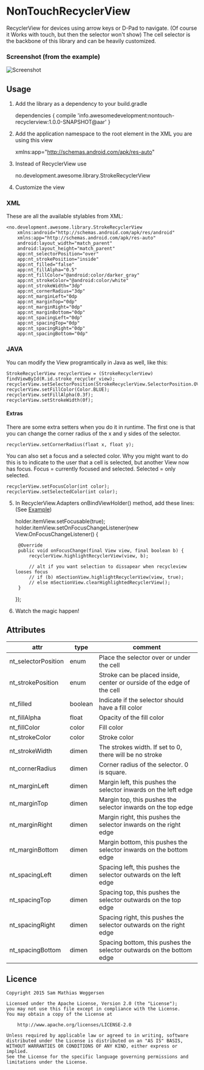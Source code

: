 # NonTouchRecyclerView
RecyclerView for devices using arrow keys or D-Pad to navigate. (Of course it Works with touch, but then the selector won't show) The cell selector is the backbone of this library and can be heavily customized.

### Screenshot (from the example)
![Screenshot](https://raw.githubusercontent.com/samyboy89/NonTouchRecyclerView/master/images/screenshot.png)

## Usage

1) Add the library as a dependency to your build.gradle

    dependencies {
        compile 'info.awesomedevelopment:nontouch-recyclerview:1.0.0-SNAPSHOT@aar'
    }
    
    
2) Add the application namespace to the root element in the XML you are using this view 

    xmlns:app="http://schemas.android.com/apk/res-auto"

3) Instead of RecyclerView use 

    no.development.awesome.library.StrokeRecyclerView

4) Customize the view
### XML
These are all the available stylables from XML:


    <no.development.awesome.library.StrokeRecyclerView
        xmlns:android="http://schemas.android.com/apk/res/android"
        xmlns:app="http://schemas.android.com/apk/res-auto"
        android:layout_width="match_parent"
        android:layout_height="match_parent"
        app:nt_selectorPosition="over"
        app:nt_strokePosition="inside"
        app:nt_filled="false"
        app:nt_fillAlpha="0.5"
        app:nt_fillColor="@android:color/darker_gray"
        app:nt_strokeColor="@android:color/white"
        app:nt_strokeWidth="3dp"
        app:nt_cornerRadius="3dp"
        app:nt_marginLeft="0dp
        app:nt_marginTop="0dp"
        app:nt_marginRight="0dp"
        app:nt_marginBottom="0dp"
        app:nt_spacingLeft="0dp"
        app:nt_spacingTop="0dp"
        app:nt_spacingRight="0dp"
        app:nt_spacingBottom="0dp"

### JAVA
You can modify the View programtically in Java as well, like this:

    StrokeRecyclerView recyclerView = (StrokeRecyclerView) findViewById(R.id.stroke_recycler_view);
    recyclerView.setSelectorPosition(StrokeRecyclerView.SelectorPosition.OVER);
    recyclerView.setFillColor(Color.BLUE);
    recyclerView.setFillAlpha(0.3f);
    recyclerView.setStrokeWidth(0f);

#### Extras
There are some extra setters when you do it in runtime. The first one is that you can change the corner radius of the x and y sides of the selector.

    recyclerView.setCornerRadius(float x, float y);
    
You can also set a focus and a selected color. Why you might want to do this is to indicate to the user that a cell is selected, but another View now has focus. Focus = currently focused and selected. Selected = only selected.

    recyclerView.setFocusColor(int color);
    recyclerView.setSelectedColor(int color);
    
5) In RecyclerView.Adapters onBindViewHolder() method, add these lines: (See [Example](https://github.com/samyboy89/NonTouchRecyclerView/blob/master/app/src/main/java/no/development/awesome/nontouchrecyclerview/ExampleMain.java#L80))

    holder.itemView.setFocusable(true);
    holder.itemView.setOnFocusChangeListener(new View.OnFocusChangeListener() {

        @Override
        public void onFocusChange(final View view, final boolean b) {
            recyclerView.highlightRecyclerView(view, b);
            
            // alt if you want selection to dissapear when recycleview looses focus
            // if (b) mSectionView.highlightRecyclerView(view, true);
            // else mSectionView.clearHighlightedRecyclerView();
        }
    });
    
6) Watch the magic happen!

## Attributes

| attr|type | comment
------------- | -------------|----------
nt_selectorPosition  | enum | Place the selector over or under the cell
nt_strokePosition  | enum | Stroke can be placed inside, center or ourside of the edge of the cell
nt_filled | boolean | Indicate if the selector should have a fill color
nt_fillAlpha | float | Opacity of the fill color
nt_fillColor | color | Fill color
nt_strokeColor | color | Stroke color
nt_strokeWidth | dimen | The strokes width. If set to 0, there will be no stroke
nt_cornerRadius | dimen | Corner radius of the selector. 0 is square.
nt_marginLeft | dimen | Margin left, this pushes the selector inwards on the left edge
nt_marginTop | dimen | Margin top, this pushes the selector inwards on the top edge
nt_marginRight | dimen | Margin right, this pushes the selector inwards on the right edge
nt_marginBottom | dimen | Margin bottom, this pushes the selector inwards on the bottom edge 
nt_spacingLeft | dimen | Spacing left, this pushes the selector outwards on the left edge
nt_spacingTop | dimen | Spacing top, this pushes the selector outwards on the top edge
nt_spacingRight | dimen | Spacing right, this pushes the selector outwards on the right edge
nt_spacingBottom | dimen | Spacing bottom, this pushes the selector outwards on the bottom edge 

## Licence

    Copyright 2015 Sam Mathias Weggersen

    Licensed under the Apache License, Version 2.0 (the "License");
    you may not use this file except in compliance with the License.
    You may obtain a copy of the License at

        http://www.apache.org/licenses/LICENSE-2.0

    Unless required by applicable law or agreed to in writing, software
    distributed under the License is distributed on an "AS IS" BASIS,
    WITHOUT WARRANTIES OR CONDITIONS OF ANY KIND, either express or implied.
    See the License for the specific language governing permissions and
    limitations under the License.
